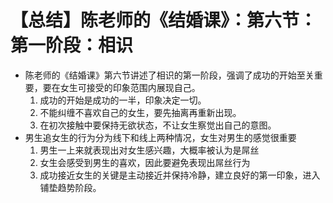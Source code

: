 # 【总结】陈老师的《结婚课》：第六节：第一阶段：相识

-   陈老师的《结婚课》第六节讲述了相识的第一阶段，强调了成功的开始至关重要，要在女生可接受的印象范围内展现自己。
    1.  成功的开始是成功的一半，印象决定一切。
    2.  不能纠缠不喜欢自己的女生，要先抽离再重新出现。
    3.  在初次接触中要保持无欲状态，不让女生察觉出自己的意图。
-   男生追女生的行为分为线下和线上两种情况，女生对男生的感觉很重要
    1.  男生一上来就表现出对女生感兴趣，大概率被认为是屌丝
    2.  女生会感受到男生的喜欢，因此要避免表现出屌丝行为
    3.  成功接近女生的关键是主动接近并保持冷静，建立良好的第一印象，进入铺垫趋势阶段。